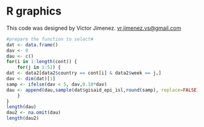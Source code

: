 # R graphics
This code was designed by Victor Jimenez. vr.jimenez.vs@gmail.com 

```r
#prepare the function to select#
dat <- data.frame()
dav <- 0
dau <- c()
for(i in 1:length(cont)) {
    for(j in 1:52) {
dat <- data2[data2$country == cont[i] & data2$week == j,]
dav <- dim(dat)[1]
samp <- ifelse(dav < 5, dav,0.10*dav)
dau <- append(dau,sample(dat$gisaid_epi_isl,round(samp), replace=FALSE))
    }
}
length(dau)
dau2 <- na.omit(dau)
length(dau2)
```
